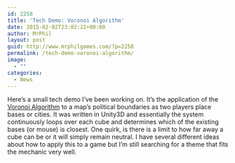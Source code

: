 ```yaml
---
id: 2258
title: 'Tech Demo: Voronoi Algorithm'
date: 2015-02-02T23:02:22+00:00
author: MrPhil
layout: post
guid: http://www.mrphilgames.com/?p=2258
permalink: /tech-demo-voronoi-algorithm/
image:
  - ""
categories:
  - News
---
```

Here&#8217;s a small tech demo I&#8217;ve been working on. It&#8217;s the application of the [Voronoi Algorithm](http://en.wikipedia.org/wiki/Voronoi_diagram) to a map&#8217;s political boundaries as two players place bases or cities. It was written in Unity3D and essentially the system continuously loops over each cube and determines which of the existing bases (or mouse) is closest. One quirk, is there is a limit to how far away a cube can be or it will simply remain neutral. I have several different ideas about how to apply this to a game but I&#8217;m still searching for a theme that fits the mechanic very well.